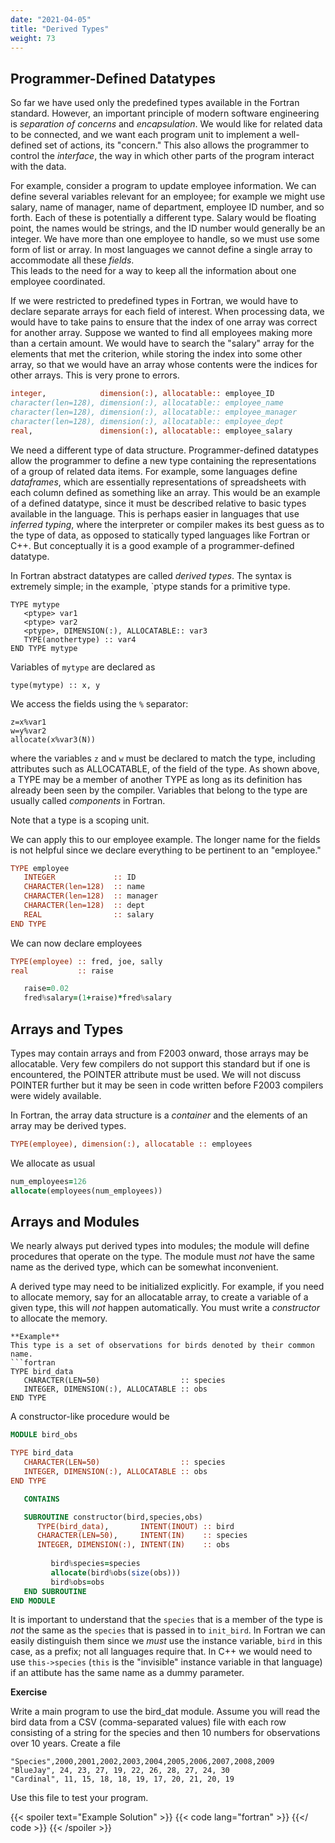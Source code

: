 ```yaml
---
date: "2021-04-05"
title: "Derived Types"
weight: 73
---
```


## Programmer-Defined Datatypes

So far we have used only the predefined types available in the Fortran standard.  However, an important principle of modern software engineering is _separation of concerns_ and _encapsulation_.  We would like for related data to be connected, and we want each program unit to implement a well-defined set of actions, its "concern."  This also allows the programmer to control the _interface_, the way in which other parts of the program interact with the data.

For example, consider a program to update employee information.  We can define several variables relevant for an employee; for example we might use salary, name of manager, name of department, employee ID number, and so forth.  Each of these is potentially a different type.  Salary would be floating point, the names would be strings, and the ID number would generally be an integer.  We have more than one employee to handle, so we must use some form of list or array.  In most languages we cannot define a single array to accommodate all these _fields_.  
This leads to the need for a way to keep all the information about one employee coordinated.

If we were restricted to predefined types in Fortran, we would have to declare separate arrays for each field of interest.  When processing data, we would have to take pains to ensure that the index of one array was correct for another array.  Suppose we wanted to find all employees making more than a certain amount.  We would have to search the "salary" array for the elements that met the criterion, while storing the index into some other array, so that we would have an array whose contents were the indices for other arrays.  This is very prone to errors. 
```fortran
integer,            dimension(:), allocatable:: employee_ID
character(len=128), dimension(:), allocatable:: employee_name
character(len=128), dimension(:), allocatable:: employee_manager
character(len=128), dimension(:), allocatable:: employee_dept
real,               dimension(:), allocatable:: employee_salary
```
We need a different type of data structure.  Programmer-defined datatypes allow the programmer to define a new type containing the representations of a group of related data items.
For example, some languages define _dataframes_, which are essentially representations of spreadsheets with each column defined as something like an array. This would be an example of a defined datatype, since it must be described relative to basic types available in the language.  This is perhaps easier in languages that use _inferred typing_, where the interpreter or compiler makes its best guess as to the type of data, as opposed to statically typed languages like Fortran or C++.  But conceptually it is a good example of a programmer-defined datatype.

In Fortran abstract datatypes are called _derived types_.  The syntax is extremely  simple; in the example, `ptype stands for a primitive type.
```
TYPE mytype
   <ptype> var1
   <ptype> var2
   <ptype>, DIMENSION(:), ALLOCATABLE:: var3
   TYPE(anothertype) :: var4
END TYPE mytype
```
Variables of `mytype` are declared as
```
type(mytype) :: x, y
```
We access the fields using the `%` separator:
```
z=x%var1
w=y%var2
allocate(x%var3(N))
```
where the variables `z` and `w` must be declared to match the type, including attributes such as ALLOCATABLE, of the field of the type.  As shown above, a TYPE may be a member of another TYPE as long as its definition has already been seen by the compiler.  Variables that belong to the type are usually called _components_ in Fortran.

Note that a type is a scoping unit.

We can apply this to our employee example.  The longer name for the fields is not helpful since we declare everything to be pertinent to an "employee."
```fortran
TYPE employee
   INTEGER             :: ID
   CHARACTER(len=128)  :: name
   CHARACTER(len=128)  :: manager
   CHARACTER(len=128)  :: dept
   REAL                :: salary
END TYPE
```
We can now declare employees
```fortran
TYPE(employee) :: fred, joe, sally
real           :: raise

   raise=0.02
   fred%salary=(1+raise)*fred%salary
```

## Arrays and Types

Types may contain arrays and from F2003 onward, those arrays may be allocatable. Very few compilers do not support this standard but if one is encountered, the POINTER attribute must be used.  We will not discuss POINTER further but it may be seen in code written before F2003 compilers were widely available.

In Fortran, the array data structure is a _container_ and the elements of an array may be derived types.  
```fortran
TYPE(employee), dimension(:), allocatable :: employees
```
We allocate as usual
```fortran
num_employees=126
allocate(employees(num_employees))
```

## Arrays and Modules

We nearly  always  put derived  types  into modules; the module will  define procedures that operate on the type. The module must _not_ have the same name as the derived  type, which can be somewhat inconvenient. 

A derived type may need to be initialized explicitly.
For example, if you need to allocate memory, say for an allocatable array, to create a variable of a given type, this will _not_ happen automatically. You must write a _constructor_ to allocate the memory.
```
**Example**
This type is a set of observations for birds denoted by their common name.
```fortran
TYPE bird_data
   CHARACTER(LEN=50)                  :: species
   INTEGER, DIMENSION(:), ALLOCATABLE :: obs
END TYPE 
```
A constructor-like procedure would be
```fortran
MODULE bird_obs

TYPE bird_data
   CHARACTER(LEN=50)                  :: species
   INTEGER, DIMENSION(:), ALLOCATABLE :: obs
END TYPE 

   CONTAINS

   SUBROUTINE constructor(bird,species,obs)
      TYPE(bird_data),       INTENT(INOUT) :: bird
      CHARACTER(LEN=50),     INTENT(IN)    :: species
      INTEGER, DIMENSION(:), INTENT(IN)    :: obs
      
         bird%species=species
         allocate(bird%obs(size(obs)))
         bird%obs=obs
   END SUBROUTINE
END MODULE
```
It is important to understand that the `species` that is a member of the type is _not_ the same as the `species` that is passed in to `init_bird`.  In Fortran we can easily distinguish them since we _must_ use the instance variable, `bird` in this case, as a prefix; not all languages require that.  In C++ we would need to use `this->species` (`this` is the "invisible" instance variable in that language) if an attibute has the same name as a dummy parameter.

**Exercise**

Write a main program to use the bird_dat module.  Assume you will read the bird data from a CSV (comma-separated values) file with each row consisting of a string for the species and then 10 numbers for observations over 10 years.  Create a file 
```
"Species",2000,2001,2002,2003,2004,2005,2006,2007,2008,2009
"BlueJay", 24, 23, 27, 19, 22, 26, 28, 27, 24, 30
"Cardinal", 11, 15, 18, 18, 19, 17, 20, 21, 20, 19
```
Use this file to test your program.


{{< spoiler text="Example Solution" >}}
{{< code lang="fortran" >}}
    [](/content/courses/fortran-introduction/solns/bird_reader.f90)
{{</ code >}}
{{< /spoiler >}}

